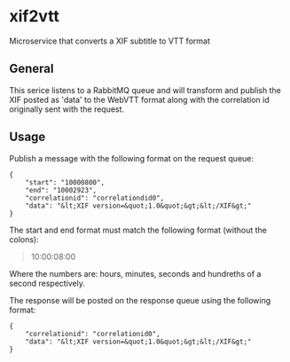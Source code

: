 # xif2vtt
Microservice that converts a XIF subtitle to VTT format

## General
This serice listens to a RabbitMQ queue and will transform and publish the XIF posted as 'data' to the WebVTT format along with the correlation id originally sent with the request.

## Usage
Publish a message with the following format on the request queue:
```
{
    "start": "10000800",
    "end": "10002923",
    "correlationid": "correlationdid0",
    "data": "&lt;XIF version=&quot;1.0&quot;&gt;&lt;/XIF&gt;"
}
```
The start and end format must match the following format (without the colons):

> 10:00:08:00

Where the numbers are: hours, minutes, seconds and hundreths of a second respectively.

The response will be posted on the response queue using the following format:
```
{
	"correlationid": "correlationid0",
	"data": "&lt;XIF version=&quot;1.0&quot;&gt;&lt;/XIF&gt;"
}
```

